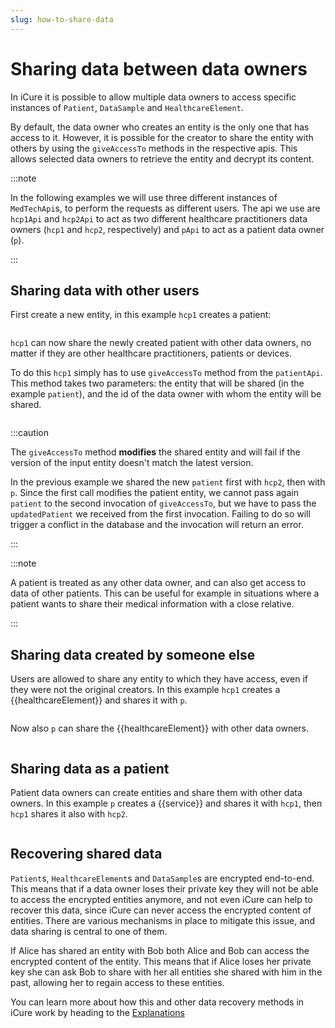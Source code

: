 ```yaml
---
slug: how-to-share-data
---
```


# Sharing data between data owners

In iCure it is possible to allow multiple data owners to access specific instances of `Patient`, `DataSample` and 
`HealthcareElement`.

By default, the data owner who creates an entity is the only one that has access to it. 
However, it is possible for the creator to share the entity with others by using the `giveAccessTo` methods in the 
respective apis.
This allows selected data owners to retrieve the entity and decrypt its content.

:::note

In the following examples we will use three different instances of `MedTechApi`s, to perform the requests as different
users.
The api we use are `hcp1Api` and `hcp2Api` to act as two different healthcare practitioners data owners (`hcp1` and 
`hcp2`, respectively) and `pApi` to act as a patient data owner (`p`).

:::

## Sharing data with other users

First create a new entity, in this example `hcp1` creates a patient:

<!-- file://code-samples/{{sdk}}/how-to/sharing-data/index.mts snippet:create a patient-->
```typescript
```

`hcp1` can now share the newly created patient with other data owners, no matter if they are other healthcare 
practitioners, patients or devices.

To do this `hcp1` simply has to use `giveAccessTo` method from the `patientApi`.
This method takes two parameters: the entity that will be shared (in the example `patient`), and the id of the data
owner with whom the entity will be shared.

<!-- file://code-samples/{{sdk}}/how-to/sharing-data/index.mts snippet:share a patient-->
```typescript
```

:::caution

The `giveAccessTo` method **modifies** the shared entity and will fail if the version of the input entity doesn't 
match the latest version.

In the previous example we shared the new `patient` first with `hcp2`, then with `p`.
Since the first call modifies the patient entity, we cannot pass again `patient` to the second invocation of 
`giveAccessTo`, but we have to pass the `updatedPatient` we received from the first invocation. 
Failing to do so will trigger a conflict in the database and the invocation will return an error.

:::

:::note

A patient is treated as any other data owner, and can also get access to data of other patients.
This can be useful for example in situations where a patient wants to share their medical information with a close
relative.

:::

## Sharing data created by someone else

Users are allowed to share any entity to which they have access, even if they were not the original creators.
In this example `hcp1` creates a {{healthcareElement}} and shares it with `p`.

<!-- file://code-samples/{{sdk}}/how-to/sharing-data/index.mts snippet:create a {{healthcareElement}}-->
```typescript
```

Now also `p` can share the {{healthcareElement}} with other data owners.

<!-- file://code-samples/{{sdk}}/how-to/sharing-data/index.mts snippet:share a {{healthcareElement}}-->
```typescript
```

## Sharing data as a patient

Patient data owners can create entities and share them with other data owners.
In this example `p` creates a {{service}} and shares it with `hcp1`, then `hcp1` shares it also with `hcp2`. 

<!-- file://code-samples/{{sdk}}/how-to/sharing-data/index.mts snippet:create and share a {{service}}-->
```typescript
```

## Recovering shared data

`Patient`s, `HealthcareElement`s and `DataSample`s are encrypted end-to-end. 
This means that if a data owner loses their private key they will not be able to access the encrypted entities 
anymore, and not even iCure can help to recover this data, since iCure can never access the encrypted content of 
entities.
There are various mechanisms in place to mitigate this issue, and data sharing is central to one of them. 

If Alice has shared an entity with Bob both Alice and Bob can access the encrypted content of the entity.
This means that if Alice loses her private key she can ask Bob to share with her all entities she shared with him in
the past, allowing her to regain access to these entities.

You can learn more about how this and other data recovery methods in iCure work by heading to the 
[Explanations](../explanations)
